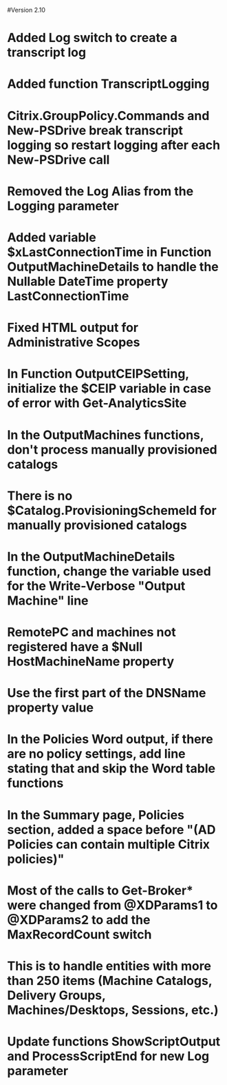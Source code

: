 #Version 2.10
#	Added Log switch to create a transcript log
#		Added function TranscriptLogging
#		Citrix.GroupPolicy.Commands and New-PSDrive break transcript logging so restart logging after each New-PSDrive call
#		Removed the Log Alias from the Logging parameter
#	Added variable $xLastConnectionTime in Function OutputMachineDetails to handle the Nullable DateTime property LastConnectionTime
#	Fixed HTML output for Administrative Scopes
#	In Function OutputCEIPSetting, initialize the $CEIP variable in case of error with Get-AnalyticsSite
#	In the OutputMachines functions, don't process manually provisioned catalogs
#		There is no $Catalog.ProvisioningSchemeId for manually provisioned catalogs
#	In the OutputMachineDetails function, change the variable used for the Write-Verbose "Output Machine" line
#		RemotePC and machines not registered have a $Null HostMachineName property
#		Use the first part of the DNSName property value
#	In the Policies Word output, if there are no policy settings, add line stating that and skip the Word table functions
#	In the Summary page, Policies section, added a space before "(AD Policies can contain multiple Citrix policies)"
#	Most of the calls to Get-Broker* were changed from @XDParams1 to @XDParams2 to add the MaxRecordCount switch
#		This is to handle entities with more than 250 items (Machine Catalogs, Delivery Groups, Machines/Desktops, Sessions, etc.)
#	Update functions ShowScriptOutput and ProcessScriptEnd for new Log parameter